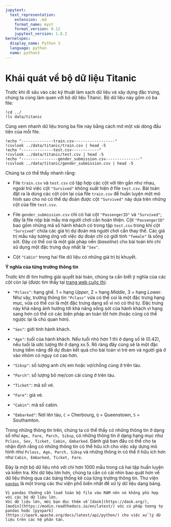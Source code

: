 ```yaml
---
jupytext:
  text_representation:
    extension: .md
    format_name: myst
    format_version: 0.12
    jupytext_version: 1.8.2
kernelspec:
  display_name: Python 3
  language: python
  name: python3
---
```


# Khái quát về bộ dữ liệu Titanic

Trước khi đi sâu vào các kỹ thuật làm sạch dữ liệu và xây dựng đặc trưng, chúng ta cùng làm quen với bộ dữ liệu Titanic.
Bộ dữ liệu này gồm có ba file:

```{code-cell} ipython3
!cd ../
!ls data/titanic
```

Cùng xem nhanh dữ liệu trong ba file này bằng cách mở một vài dòng đầu tiên của mỗi file.

```{code-cell} ipython3
!echo "--------------train.csv------------------"
!csvlook ../data/titanic/train.csv | head -5
!echo "--------------test.csv------------"
!csvlook ../data/titanic/test.csv | head -5
!echo "----------------gender_submission.csv---------------"
!csvlook ../data/titanic/gender_submission.csv | head -5
```

Chúng ta có thể thấy nhanh rằng:

* File `train.csv` và `test.csv` có tập hợp các cột với tên gần như nhau, ngoài trừ việc cột `"Survived"` không xuất hiện ở file `test.csv`. Bài toán đặt ra là dùng các cột còn lại của file `train.csv` để huấn luyện một mô hình sao cho nó có thể dự đoán được cột `"Survived"` này dựa trên những cột của file `test.csv`.

* File `gender_submission.csv` chỉ có hai cột `"PassengerID"` và `"Survived"`; đây là file nộp bài mẫu mà người chơi cần hoàn thiện. Cột `"PassengerID"` bao gồm những mã số hành khách có trong tập `test.csv` trong khi cột `"Survived"` chứa các giá trị dự đoán mà người chơi cần thay thế. Các giá trị mẫu này tương ứng với việc dự đoán chỉ có giới tính `"female"` là sống sót. Đây có thể coi là một giải pháp nền (_baseline_) cho bài toán khi chỉ sử dụng một đặc trưng duy nhất là `"Sex"`.

* Cột `"Cabin"` trong hai file dữ liệu có những giá trị bị khuyết.

**Ý nghĩa của từng trường thông tin**

Trước khi đi tìm hướng giải quyết bài toán, chúng ta cần biết ý nghĩa của các cột còn lại (được tìm thấy tại [trang web cuộc thi](https://www.kaggle.com/c/titanic/data):

* `"Pclass"`: hạng ghế. 1 = hạng _Upper_, 2 = hạng _Middle_, 3 = hạng _Lower_. Như vậy, trường thông tin `"Pclass"` vừa có thể coi là một đặc trưng hạng mục, vừa có thể coi là một đặc trưng dạng số vì nó có thứ tự. Đặc trưng này khả năng ảnh hưởng tới khả năng sống sót của hành khách vì hạng sang hơn có thể có các biện pháp an toàn tốt hơn (hoặc cũng có thể ngược lại là chủ quan hơn).

* `"Sex"`: giới tính hành khách.

* `"Age"`: tuổi của hành khách. Nếu tuổi nhỏ hơn 1 thì ở dạng số lẻ (0.42), nếu tuổi là ước lượng thì ở dạng xx.5. Rõ ràng đây cùng sẽ là một đặc trưng tiềm năng để dự đoán kết quả cho bài toán vì trẻ em và người già ở vào nhóm có nguy cơ cao hơn.

* `"Sibsp"`: số lượng anh chị em hoặc vợ/chồng cùng ở trên tàu.

* `"Parch"`: số lượng bô mẹ/con cái cùng ở trên tàu.

* `"Ticket"`: mã số vé.

* `"Fare"`: giá vé.

* `"Cabin"`: mã số cabin.

* `"Embarked"`: Nơi lên tàu, `C` = Cherbourg, `Q` = Queenstown, `S` = Southamton. 

Trong những thông tin trên, chúng ta có thể thấy có những thông tin ở dạng số như `Age, Fare, Parch, Sibsp`, có những thông tin ở dạng hạng mục như `Pclass, Sex, Ticket, Cabin, Embarked`. Đánh giá ban đầu có thể cho ta nhận định rằng có những thông tin có thể hữu ích cho việc xây dựng mô hình như `Pclass, Age, Parch, Sibsp` và những thông in có thể ít hữu ích hơn như `Cabin, Embarked, Ticket, Fare`.


Đây là một bộ dữ liệu nhỏ với chỉ hơn 1000 mẫu trong cả hai tập huấn luyện và kiểm tra.
Khi dữ liệu lơn hơn, chúng ta cần có cái nhìn bao quát hơn về dữ liệu thông qua các bảng thống kê của từng trường thông tin.
Thư viện [`pandas`](https://pandas.pydata.org/) là một trong các thư viện phổ biến nhất để xử lý dữ liệu dạng bảng.

```{margin}
Vì pandas thường cần load toàn bộ file vào RAM nên nó không phù hợp với các bộ dữ liệu lớn.
Với dữ liệu lớn, mời bạn đọc thêm về [dask](https://dask.org/), [modin](https://modin.readthedocs.io/en/latest/) với cú pháp tương tự pandas hoặc [pyspark](https://spark.apache.org/docs/latest/api/python/) cho việc xử lý dữ liệu trên các hệ phân tán. 
```

```{code-cell} ipython3

```
